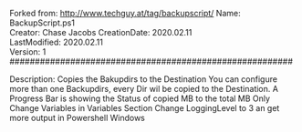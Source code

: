  Forked from: http://www.techguy.at/tag/backupscript/
 Name: BackupScript.ps1                              
 Creator: Chase Jacobs
 CreationDate: 2020.02.11                              
 LastModified: 2020.02.11                               
 Version: 1
########################################################

Description: Copies the Bakupdirs to the Destination
You can configure more than one Backupdirs, every Dir
wil be copied to the Destination. A Progress Bar
is showing the Status of copied MB to the total MB
Only Change Variables in Variables Section
Change LoggingLevel to 3 an get more output in Powershell Windows

